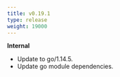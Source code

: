 ```yaml
---
title: v0.19.1
type: release
weight: 19000
---
```


**Internal**

 * Update to go/1.14.5.
 * Update go module dependencies.
